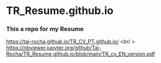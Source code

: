 # TR_Resume.github.io

### This a repo for my Resume
https://tai-rocha.github.io/TR_CV_PT.github.io/ <br/ >
https://nbviewer.jupyter.org/github/Tai-Rocha/TR_Resume.github.io/blob/main/TR_cv_EN_version.pdf
